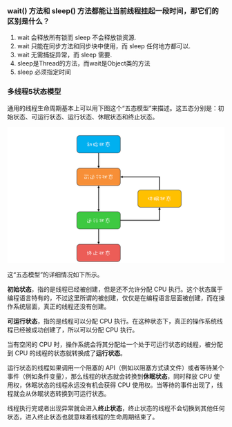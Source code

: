 ### wait() 方法和 sleep() 方法都能让当前线程挂起一段时间，那它们的区别是什么？

1. wait 会释放所有锁而 sleep 不会释放锁资源.
2. wait 只能在同步方法和同步块中使用，而 sleep 任何地方都可以.
3. wait 无需捕捉异常，而 sleep 需要.
4. sleep是Thread的方法，而wait是Object类的方法
5. sleep 必须指定时间



### 多线程5状态模型

通用的线程生命周期基本上可以用下图这个“五态模型”来描述。这五态分别是：初始状态、可运行状态、运行状态、休眠状态和终止状态。

<img src="../.vuepress/public/9bbc6fa7fb4d631484aa953626cf6ae5.png" style="zoom:80%;" />

这“五态模型”的详细情况如下所示。

**初始状态**，指的是线程已经被创建，但是还不允许分配 CPU 执行。这个状态属于编程语言特有的，不过这里所谓的被创建，仅仅是在编程语言层面被创建，而在操作系统层面，真正的线程还没有创建。

**可运行状态**，指的是线程可以分配 CPU 执行。在这种状态下，真正的操作系统线程已经被成功创建了，所以可以分配 CPU 执行。

当有空闲的 CPU 时，操作系统会将其分配给一个处于可运行状态的线程，被分配到 CPU 的线程的状态就转换成了**运行状态**。

运行状态的线程如果调用一个阻塞的 API（例如以阻塞方式读文件）或者等待某个事件（例如条件变量），那么线程的状态就会转换到**休眠状态**，同时释放 CPU 使用权，休眠状态的线程永远没有机会获得 CPU 使用权。当等待的事件出现了，线程就会从休眠状态转换到可运行状态。

线程执行完或者出现异常就会进入**终止状态**，终止状态的线程不会切换到其他任何状态，进入终止状态也就意味着线程的生命周期结束了。